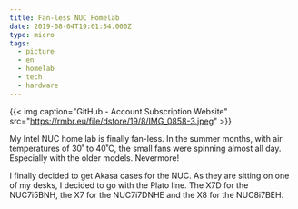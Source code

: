 ```yaml
---
title: Fan-less NUC Homelab
date: 2019-08-04T19:01:54.000Z
type: micro
tags:
  - picture
  - en
  - homelab
  - tech
  - hardware
---
```


{{< img caption="GitHub - Account Subscription Website" src="https://rmbr.eu/file/dstore/19/8/IMG_0858-3.jpeg" >}}

My Intel NUC home lab is finally fan-less. In the summer months, with air temperatures of 30˚ to 40˚C, the small fans were spinning almost all day. Especially with the older models. Nevermore!

I finally decided to get Akasa cases for the NUC. As they are sitting on one of my desks, I decided to go with the Plato line. The X7D for the NUC7i5BNH, the X7 for the NUC7i7DNHE and the X8 for the NUC8i7BEH.
